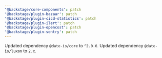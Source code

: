 ```yaml
---
'@backstage/core-components': patch
'@backstage/plugin-bazaar': patch
'@backstage/plugin-cicd-statistics': patch
'@backstage/plugin-ilert': patch
'@backstage/plugin-opencost': patch
'@backstage/plugin-sentry': patch
---
```


Updated dependency `@date-io/core` to `^2.0.0`.
Updated dependency `@date-io/luxon` to `2.x`.
